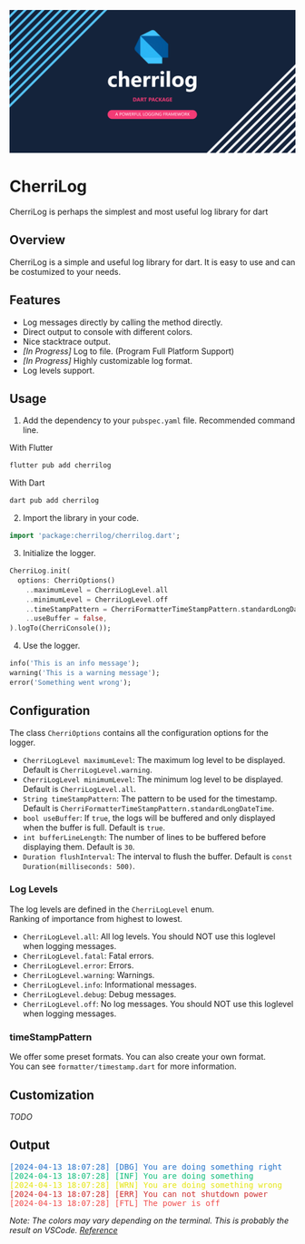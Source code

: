 ![poster](./art/banner.png)

# CherriLog

CherriLog is perhaps the simplest and most useful log library for dart

## Overview

CherriLog is a simple and useful log library for dart. It is easy to use and can be costumized to your needs.

## Features

- Log messages directly by calling the method directly.  
- Direct output to console with different colors.  
- Nice stacktrace output.  
- *[In Progress]* Log to file. (Program Full Platform Support)  
- *[In Progress]* Highly customizable log format.  
- Log levels support.

## Usage

1. Add the dependency to your `pubspec.yaml` file. Recommended command line.

With Flutter
```bash
flutter pub add cherrilog
```

With Dart
```bash
dart pub add cherrilog
```

2. Import the library in your code.

```dart
import 'package:cherrilog/cherrilog.dart';
```

3. Initialize the logger.

```dart
CherriLog.init(
  options: CherriOptions()
    ..maximumLevel = CherriLogLevel.all
    ..minimumLevel = CherriLogLevel.off
    ..timeStampPattern = CherriFormatterTimeStampPattern.standardLongDateTime
    ..useBuffer = false,
).logTo(CherriConsole());
```

4. Use the logger.

```dart
info('This is an info message');
warning('This is a warning message');
error('Something went wrong');
```

## Configuration

The class `CherriOptions` contains all the configuration options for the logger.
- `CherriLogLevel maximumLevel`: The maximum log level to be displayed. Default is `CherriLogLevel.warning`.
- `CherriLogLevel minimumLevel`: The minimum log level to be displayed. Default is `CherriLogLevel.all`.
- `String timeStampPattern`: The pattern to be used for the timestamp. Default is `CherriFormatterTimeStampPattern.standardLongDateTime`.
- `bool useBuffer`: If `true`, the logs will be buffered and only displayed when the buffer is full. Default is `true`.
- `int bufferLineLength`: The number of lines to be buffered before displaying them. Default is `30`.
- `Duration flushInterval`: The interval to flush the buffer. Default is `const Duration(milliseconds: 500)`.

### Log Levels

The log levels are defined in the `CherriLogLevel` enum.  
Ranking of importance from highest to lowest.

- `CherriLogLevel.all`: All log levels. You should NOT use this loglevel when logging messages.
- `CherriLogLevel.fatal`: Fatal errors.
- `CherriLogLevel.error`: Errors.
- `CherriLogLevel.warning`: Warnings.
- `CherriLogLevel.info`: Informational messages.
- `CherriLogLevel.debug`: Debug messages.
- `CherriLogLevel.off`: No log messages. You should NOT use this loglevel when logging messages.

### timeStampPattern

We offer some preset formats. You can also create your own format.  
You can see `formatter/timestamp.dart` for more information.

## Customization

*TODO*

## Output

<pre>
<span style="color: #2472C8">[2024-04-13 18:07:28] [DBG] You are doing something right</span>
<span style="color: #0DBC79">[2024-04-13 18:07:28] [INF] You are doing something</span>
<span style="color: #E5E510">[2024-04-13 18:07:28] [WRN] You are doing something wrong</span>
<span style="color: #CD3131">[2024-04-13 18:07:28] [ERR] You can not shutdown power</span>
<span style="color: #F14C4C">[2024-04-13 18:07:28] [FTL] The power is off</span>
</pre>

*Note: The colors may vary depending on the terminal. This is probably the result on VSCode. [Reference](https://en.wikipedia.org/wiki/ANSI_escape_code#3-bit_and_4-bit)*
